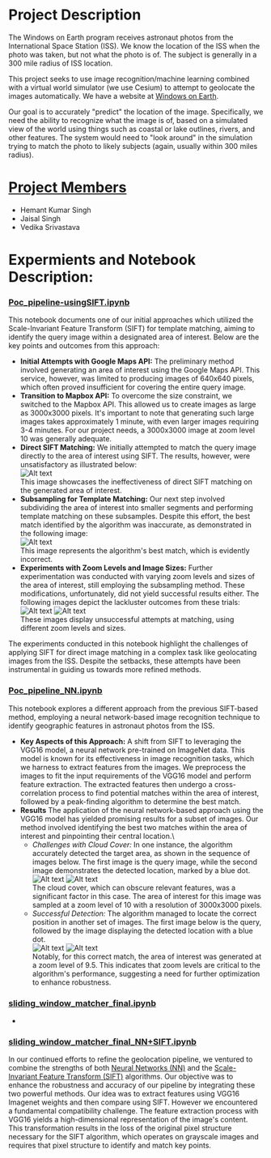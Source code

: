 # Project Description

The Windows on Earth program receives astronaut photos from the International Space Station (ISS). We know the location of the ISS when the photo was taken, but not what the photo is of. The subject is generally in a 300 mile radius of ISS location. 

This project seeks to use image recognition/machine learning combined with a virtual world simulator (we use Cesium) to attempt to geolocate the images automatically. We have a website at [Windows on Earth](https://www.windowsonearth.org/). 

Our goal is to accurately "predict" the location of the image. Specifically, we need the ability to recognize what the image is of, based on a simulated view of the world using things such as coastal or lake outlines, rivers, and other features. The system would need to "look around" in the simulation trying to match the photo to likely subjects (again, usually within 300 miles radius).

# [Project Members](https://github.com/BU-Spark/ml-terc-image-geolocation/blob/dev-patch-1/COLLABORATORS)

- Hemant Kumar Singh
- Jaisal Singh
- Vedika Srivastava

<!-- # [Project Outline](https://github.com/BU-Spark/ml-terc-image-geolocation/blob/dev-patch-1/project-outline.md) -->

# Expermients and Notebook Description:

### [Poc_pipeline-usingSIFT.ipynb](https://github.com/BU-Spark/ml-terc-image-geolocation/blob/dev-patch-1/notebooks/Poc_pipeline-usingSIFT.ipynb)
This notebook documents one of our initial approaches which utilized the Scale-Invariant Feature Transform (SIFT) for template matching, aiming to identify the query image within a designated area of interest. Below are the key points and outcomes from this approach:
- **Initial Attempts with Google Maps API:** The preliminary method involved generating an area of interest using the Google Maps API. This service, however, was limited to producing images of 640x640 pixels, which often proved insufficient for covering the entire query image.
- **Transition to Mapbox API:** To overcome the size constraint, we switched to the Mapbox API. This allowed us to create images as large as 3000x3000 pixels. It's important to note that generating such large images takes approximately 1 minute, with even larger images requiring 3-4 minutes. For our project needs, a 3000x3000 image at zoom level 10 was generally adequate.
- **Direct SIFT Matching:** We initially attempted to match the query image directly to the area of interest using SIFT. The results, however, were unsatisfactory as illustrated below: \
![Alt text](image.png) \
This image showcases the ineffectiveness of direct SIFT matching on the generated area of interest.
- **Subsampling for Template Matching:** Our next step involved subdividing the area of interest into smaller segments and performing template matching on these subsamples. Despite this effort, the best match identified by the algorithm was inaccurate, as demonstrated in the following image: \
![Alt text](image-1.png) \
This image represents the algorithm's best match, which is evidently incorrect.
- **Experiments with Zoom Levels and Image Sizes:** Further experimentation was conducted with varying zoom levels and sizes of the area of interest, still employing the subsampling method. These modifications, unfortunately, did not yield successful results either. The following images depict the lackluster outcomes from these trials: \
![Alt text](image-2.png) ![Alt text](image-3.png) \
These images display unsuccessful attempts at matching, using different zoom levels and sizes.

The experiments conducted in this notebook highlight the challenges of applying SIFT for direct image matching in a complex task like geolocating images from the ISS. Despite the setbacks, these attempts have been instrumental in guiding us towards more refined methods.


### [Poc_pipeline_NN.ipynb](https://github.com/BU-Spark/ml-terc-image-geolocation/blob/dev-patch-1/notebooks/Poc_pipeline_NN.ipynb)
This notebook explores a different approach from the previous SIFT-based method, employing a neural network-based image recognition technique to identify geographic features in astronaut photos from the ISS.
- **Key Aspects of this Approach:** A shift from SIFT to leveraging the VGG16 model, a neural network pre-trained on ImageNet data. This model is known for its effectiveness in image recognition tasks, which we harness to extract features from the images. We preprocess the images to fit the input requirements of the VGG16 model and perform feature extraction. The extracted features then undergo a cross-correlation process to find potential matches within the area of interest, followed by a peak-finding algorithm to determine the best match.
- **Results**
The application of the neural network-based approach using the VGG16 model has yielded promising results for a subset of images. Our method involved identifying the best two matches within the area of interest and pinpointing their central location.\
    - _Challenges with Cloud Cover:_ In one instance, the algorithm accurately detected the target area, as shown in the sequence of images below. The first image is the query image, while the second image demonstrates the detected location, marked by a blue dot.\
    ![Alt text](image-4.png) ![Alt text](image-5.png) \
    The cloud cover, which can obscure relevant features, was a significant factor in this case. The area of interest for this image was sampled at a zoom level of 10 with a resolution of 3000x3000 pixels.
    - _Successful Detection:_ The algorithm managed to locate the correct position in another set of images. The first image below is the query, followed by the image displaying the detected location with a blue dot. \
    ![Alt text](image-6.png) ![Alt text](image-8.png) \
    Notably, for this correct match, the area of interest was generated at a zoom level of 9.5. This indicates that zoom levels are critical to the algorithm's performance, suggesting a need for further optimization to enhance robustness.


### [sliding_window_matcher_final.ipynb](https://github.com/BU-Spark/ml-terc-image-geolocation/blob/dev-patch-1/notebooks/sliding_window_matcher_final.ipynb)
-

### [sliding_window_matcher_final_NN+SIFT.ipynb](https://github.com/BU-Spark/ml-terc-image-geolocation/blob/dev-patch-1/notebooks/sliding_window_matcher_final_NN+SIFT.ipynb)
In our continued efforts to refine the geolocation pipeline, we ventured to combine the strengths of both [Neural Networks (NN)]((https://github.com/BU-Spark/ml-terc-image-geolocation/blob/dev-patch-1/notebooks/Poc_pipeline_NN.ipynb)) and the [Scale-Invariant Feature Transform (SIFT)](https://github.com/BU-Spark/ml-terc-image-geolocation/blob/dev-patch-1/notebooks/sliding_window_matcher_final.ipynb) algorithms. Our objective was to enhance the robustness and accuracy of our pipeline by integrating these two powerful methods. Our idea was to extract features using VGG16 Imagenet weights and then compare using SIFT. However we encountered a fundamental compatibility challenge. The feature extraction process with VGG16 yields a high-dimensional representation of the image's content. This transformation results in the loss of the original pixel structure necessary for the SIFT algorithm, which operates on grayscale images and requires that pixel structure to identify and match key points.